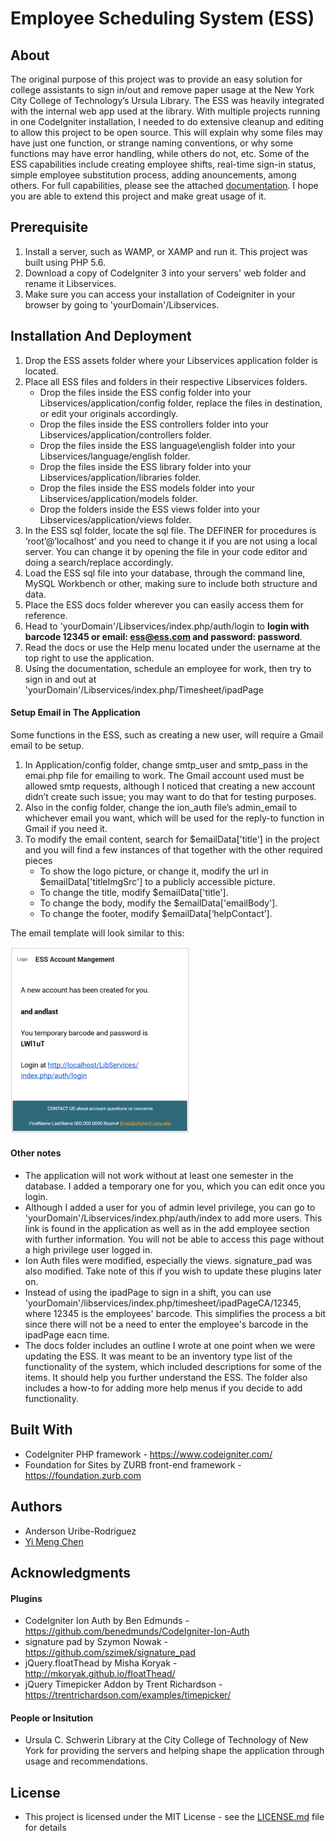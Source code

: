 # Employee Scheduling System (ESS)

## About

The original purpose of this project was to provide an easy solution for college assistants to sign in/out and remove paper usage at the New York City College of Technology’s Ursula Library. The ESS was heavily integrated with the internal web app used at the library. With multiple projects running in one CodeIgniter installation, I needed to do extensive cleanup and editing to allow this project to be open source. This will explain why some files may have just one function, or strange naming conventions, or why some functions may have error handling, while others do not, etc. Some of the ESS capabilities include creating employee shifts, real-time sign-in status, simple employee substitution process, adding anouncements, among others. For full capabilities, please see the attached [documentation](/docs/ESS_Help_Doc.pdf). I hope you are able to extend this project and make great usage of it.

## Prerequisite

1. Install a server, such as WAMP, or XAMP and run it. This project was built using PHP 5.6.
2. Download a copy of CodeIgniter 3 into your servers' web folder and rename it Libservices.
3. Make sure you can access your installation of Codeigniter in your browser by going to 'yourDomain'/Libservices.

## Installation And Deployment

1.	Drop the ESS assets folder where your Libservices application folder is located.
2.	Place all ESS files and folders in their respective Libservices folders. 
    - Drop the files inside the ESS config folder into your Libservices/application/config folder, replace the files in destination, or edit your originals accordingly.
    - Drop the files inside the ESS controllers folder into your Libservices/application/controllers folder.
    - Drop the files inside the ESS language\english folder into your Libservices/language/english folder.
    - Drop the files inside the ESS library folder into your Libservices/application/libraries folder.
    - Drop the files inside the ESS models folder into your Libservices/application/models folder.
    - Drop the folders inside the ESS views folder into your Libservices/application/views folder.
3.	In the ESS sql folder, locate the sql file. The DEFINER for procedures is ‘root’@’localhost’ and you need to change it if you are not using a local server. You can change it by opening the file in your code editor and doing a search/replace accordingly. 
4.	Load the ESS sql file into your database, through the command line, MySQL Workbench or other, making sure to include both structure and data.
5.	Place the ESS docs folder wherever you can easily access them for reference.
6.	Head to 'yourDomain'/Libservices/index.php/auth/login to **login with barcode 12345 or email: ess@ess.com and password: password**. 
7.	Read the docs or use the Help menu located under the username at the top right to use the application.
8.  Using the documentation, schedule an employee for work, then try to sign in and out at 'yourDomain'/Libservices/index.php/Timesheet/ipadPage

#### Setup Email in The Application

Some functions in the ESS, such as creating a new user, will require a Gmail email to be setup. 

1.	In Application/config folder, change smtp_user and smtp_pass in the emai.php file for emailing to work. The Gmail account used must be allowed smtp requests, although I noticed that creating a new account didn’t create such issue; you may want to do that for testing purposes.
2.	Also in the config folder, change the ion_auth file’s  admin_email to whichever email you want, which will be used for the reply-to function in Gmail if you need it.
3.  To modify the email content, search for $emailData['title'] in the project and you will find a few instances of that together with the other required pieces
    - To show the logo picture, or change it, modify the url in $emailData['titleImgSrc'] to a publicly accessible picture. 
    - To change the title, modify $emailData['title'].
    - To change the body, modify the $emailData['emailBody'].
    - To change the footer, modify $emailData[‘helpContact’].
    
The email template will look similar to this:

![Sample ESS Email](/docs/sampleEmailTemplate.png)

#### Other notes

- The application will not work without at least one semester in the database. I added a temporary one for you, which you can edit once you login.
- Although I added a user for you of admin level privilege, you can go to 'yourDomain'/Libservices/index.php/auth/index to add more users. This link is found in the application as well as in the add employee section with further information. You will not be able to access this page without a high privilege user logged in.
- Ion Auth files were modified, especially the views. signature_pad was also modified. Take note of this if you wish to update these plugins later on.
- Instead of using the ipadPage to sign in a shift, you can use 'yourDomain'/libservices/index.php/timesheet/ipadPageCA/12345, where 12345 is the employees' barcode. This simplifies the process a bit since there will not be a need to enter the employee's barcode in the ipadPage eacn time.
- The docs folder includes an outline I wrote at one point when we were updating the ESS. It was meant to be an inventory type list of the functionality of the system, which included descriptions for some of the items. It should help you further understand the ESS. The folder also includes a how-to for adding more help menus if you decide to add functionality.

## Built With

- CodeIgniter PHP framework - https://www.codeigniter.com/
- Foundation for Sites by ZURB front-end framework - https://foundation.zurb.com

## Authors

- Anderson Uribe-Rodriguez
- [Yi Meng Chen](https://www.linkedin.com/in/yimechen?trk=chatin_wnc_redirect_pubprofile&ctx=cnpartner&trk=chatin_me_view-profile_wnc&from=singlemessage&isappinstalled=0)

## Acknowledgments

#### Plugins
- CodeIgniter Ion Auth by Ben Edmunds - https://github.com/benedmunds/CodeIgniter-Ion-Auth
- signature pad by Szymon Nowak - https://github.com/szimek/signature_pad
- jQuery.floatThead by Misha Koryak - http://mkoryak.github.io/floatThead/
- jQuery Timepicker Addon by Trent Richardson - https://trentrichardson.com/examples/timepicker/

#### People or Insitution
- Ursula C. Schwerin Library at the City College of Technology of New York for providing the servers and helping shape the application through usage and recommendations. 

## License
- This project is licensed under the MIT License - see the [LICENSE.md](/LICENSE) file for details
